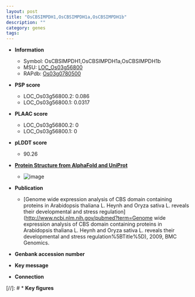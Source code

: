 ```yaml
---
layout: post
title: "OsCBSIMPDH1,OsCBSIMPDH1a,OsCBSIMPDH1b"
description: ""
category: genes
tags: 
---
```


* **Information**  
    + Symbol: OsCBSIMPDH1,OsCBSIMPDH1a,OsCBSIMPDH1b  
    + MSU: [LOC_Os03g56800](http://rice.plantbiology.msu.edu/cgi-bin/ORF_infopage.cgi?orf=LOC_Os03g56800)  
    + RAPdb: [Os03g0780500](http://rapdb.dna.affrc.go.jp/viewer/gbrowse_details/irgsp1?name=Os03g0780500)  

* **PSP score**  
    + LOC_Os03g56800.2: 0.086 
    + LOC_Os03g56800.1: 0.0317 

* **PLAAC score**  
    + LOC_Os03g56800.2: 0 
    + LOC_Os03g56800.1: 0 

* **pLDDT score**
    + 90.26

* **[Protein Structure from AlphaFold and UniProt](https://www.uniprot.org/uniprotkb/Q9AY75/entry#structure)**
    + ![image](https://ricepsp.github.io/images/Q9/AF-Q9AY75-F1.png)

* **Publication**  
    + [Genome wide expression analysis of CBS domain containing proteins in Arabidopsis thaliana L. Heynh and Oryza sativa L. reveals their developmental and stress regulation](http://www.ncbi.nlm.nih.gov/pubmed?term=Genome wide expression analysis of CBS domain containing proteins in Arabidopsis thaliana L. Heynh and Oryza sativa L. reveals their developmental and stress regulation%5BTitle%5D), 2009, BMC Genomics.

* **Genbank accession number**  

* **Key message**  

* **Connection**  

[//]: # * **Key figures**  


